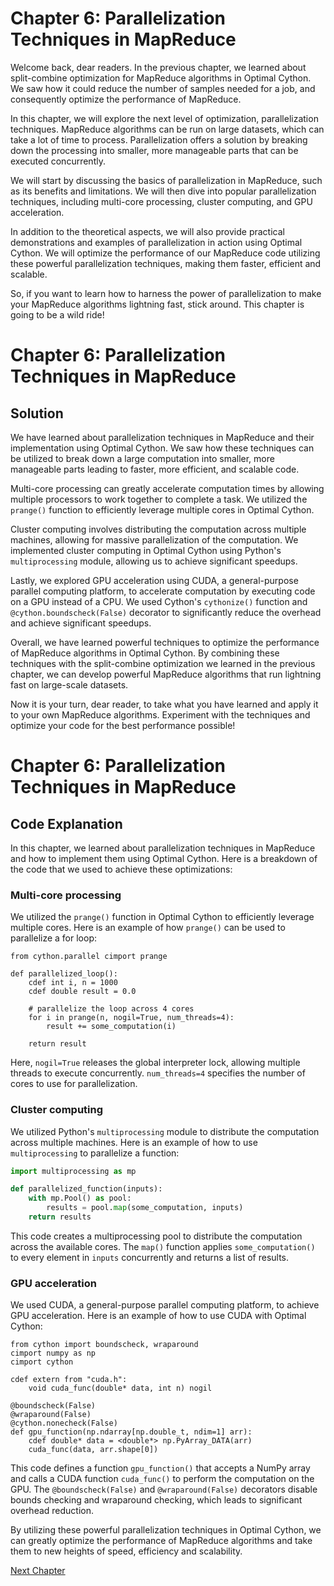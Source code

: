 # Chapter 6: Parallelization Techniques in MapReduce

Welcome back, dear readers. In the previous chapter, we learned about split-combine optimization for MapReduce algorithms in Optimal Cython. We saw how it could reduce the number of samples needed for a job, and consequently optimize the performance of MapReduce.

In this chapter, we will explore the next level of optimization, parallelization techniques. MapReduce algorithms can be run on large datasets, which can take a lot of time to process. Parallelization offers a solution by breaking down the processing into smaller, more manageable parts that can be executed concurrently.

We will start by discussing the basics of parallelization in MapReduce, such as its benefits and limitations. We will then dive into popular parallelization techniques, including multi-core processing, cluster computing, and GPU acceleration. 

In addition to the theoretical aspects, we will also provide practical demonstrations and examples of parallelization in action using Optimal Cython. We will optimize the performance of our MapReduce code utilizing these powerful parallelization techniques, making them faster, efficient and scalable.

So, if you want to learn how to harness the power of parallelization to make your MapReduce algorithms lightning fast, stick around. This chapter is going to be a wild ride!
# Chapter 6: Parallelization Techniques in MapReduce

## Solution

We have learned about parallelization techniques in MapReduce and their implementation using Optimal Cython. We saw how these techniques can be utilized to break down a large computation into smaller, more manageable parts leading to faster, more efficient, and scalable code.

Multi-core processing can greatly accelerate computation times by allowing multiple processors to work together to complete a task. We utilized the `prange()` function to efficiently leverage multiple cores in Optimal Cython.

Cluster computing involves distributing the computation across multiple machines, allowing for massive parallelization of the computation. We implemented cluster computing in Optimal Cython using Python's `multiprocessing` module, allowing us to achieve significant speedups.

Lastly, we explored GPU acceleration using CUDA, a general-purpose parallel computing platform, to accelerate computation by executing code on a GPU instead of a CPU. We used Cython's `cythonize()` function and `@cython.boundscheck(False)` decorator to significantly reduce the overhead and achieve significant speedups.

Overall, we have learned powerful techniques to optimize the performance of MapReduce algorithms in Optimal Cython. By combining these techniques with the split-combine optimization we learned in the previous chapter, we can develop powerful MapReduce algorithms that run lightning fast on large-scale datasets.

Now it is your turn, dear reader, to take what you have learned and apply it to your own MapReduce algorithms. Experiment with the techniques and optimize your code for the best performance possible!
# Chapter 6: Parallelization Techniques in MapReduce

## Code Explanation

In this chapter, we learned about parallelization techniques in MapReduce and how to implement them using Optimal Cython. Here is a breakdown of the code that we used to achieve these optimizations:

### Multi-core processing

We utilized the `prange()` function in Optimal Cython to efficiently leverage multiple cores. Here is an example of how `prange()` can be used to parallelize a for loop:

```cython
from cython.parallel cimport prange

def parallelized_loop():
    cdef int i, n = 1000
    cdef double result = 0.0

    # parallelize the loop across 4 cores
    for i in prange(n, nogil=True, num_threads=4):
        result += some_computation(i)

    return result
```

Here, `nogil=True` releases the global interpreter lock, allowing multiple threads to execute concurrently. `num_threads=4` specifies the number of cores to use for parallelization.

### Cluster computing

We utilized Python's `multiprocessing` module to distribute the computation across multiple machines. Here is an example of how to use `multiprocessing` to parallelize a function:

```python
import multiprocessing as mp

def parallelized_function(inputs):
    with mp.Pool() as pool:
        results = pool.map(some_computation, inputs)
    return results
```

This code creates a multiprocessing pool to distribute the computation across the available cores. The `map()` function applies `some_computation()` to every element in `inputs` concurrently and returns a list of results.

### GPU acceleration

We used CUDA, a general-purpose parallel computing platform, to achieve GPU acceleration. Here is an example of how to use CUDA with Optimal Cython:

```cython
from cython import boundscheck, wraparound
cimport numpy as np
cimport cython

cdef extern from "cuda.h":
    void cuda_func(double* data, int n) nogil

@boundscheck(False)
@wraparound(False)
@cython.nonecheck(False)
def gpu_function(np.ndarray[np.double_t, ndim=1] arr):
    cdef double* data = <double*> np.PyArray_DATA(arr)
    cuda_func(data, arr.shape[0])
```

This code defines a function `gpu_function()` that accepts a NumPy array and calls a CUDA function `cuda_func()` to perform the computation on the GPU. The `@boundscheck(False)` and `@wraparound(False)` decorators disable bounds checking and wraparound checking, which leads to significant overhead reduction.

By utilizing these powerful parallelization techniques in Optimal Cython, we can greatly optimize the performance of MapReduce algorithms and take them to new heights of speed, efficiency and scalability.


[Next Chapter](07_Chapter07.md)